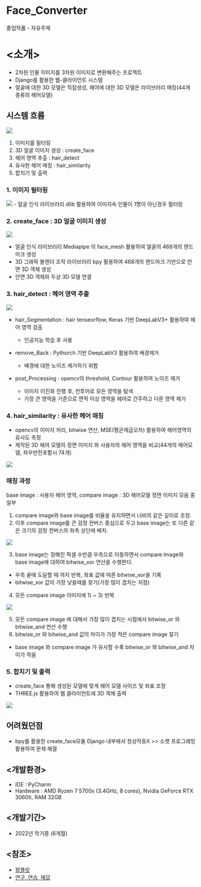 # Face_Converter
졸업작품 - 자유주제

# <소개>
  - 2차원 인물 이미지를 3차원 이미지로 변환해주는 프로젝트
  - Django를 활용한 웹-클라이언트 시스템
  - 얼굴에 대한 3D 모델은 직접생성, 헤어에 대한 3D 모델은 라이브러리 매칭(44개 종류의 헤어모델)

 ## 시스템 흐름
  <img src="./readme_images/flow_diagram.png">
  
  1) 이미지를 필터링
  2) 3D 얼굴 이미지 생성 : create_face
  3) 헤어 영역 추출 : hair_detect
  4) 유사한 헤어 매칭 : hair_similarity
  5) 합치기 및 출력
  
  ### 1. 이미지 필터링
  
  <img src="./readme_images/dlib.png">
  - 얼굴 인식 라이브러리 dlib 활용하여 이미지속 인물이 1명이 아닌경우 필터링

  ### 2. create_face : 3D 얼굴 이미지 생성
  
  <img src="./readme_images/ch1.gif">
  
  - 얼굴 인식 라이브러리 Mediapipe 의 face_mesh 활용하여 얼굴의 468개의 랜드마크 생성
  - 3D 그래픽 블렌더 조작 라이브러리 bpy 활용하여 468개의 랜드마크 기반으로 안면 3D 객체 생성
  - 안면 3D 객체와 두상 3D 모델 연결

  ### 3. hair_detect : 헤어 영역 추출
  
  <img src="./readme_images/ch2.png">
  
  
  - hair_Segmentation : hair tenseorflow, Keras 기반 DeepLabV3+ 활용하여 헤어 영역 검출

    - 인공지능 학습 후 사용
    
  - remove_Back : Pythorch 기반 DeepLabV3 활용하여 배경제거
  
    - 배경에 대한 노이즈 제거하기 위함
    
  - post_Processing : opencv의 threshold, Contour 활용하여 노이즈 제거
  
    - 이미지 이진화 진행 후, 컨투어로 모든 영역을 탐색
    - 가장 큰 영역을 기준으로 면적 이상 영역을 헤어로 간주하고 다른 영역 제거 


  ### 4. hair_similarity : 유사한 헤어 매칭
  
  - opencv의 이미지 처리, bitwise 연산, MSE(평균제곱오차) 활용하여 헤어영역의 유사도 측정
  - 제작된 3D 헤어 모델의 정면 이미지 와 사용자의 헤어 영역을 비교(44개의 헤어모델, 좌우반전포함시 74개)
  
  <img src="./readme_images/hair_models.png">
 
 
  ### 매칭 과정
   base image : 사용자 헤어 영역, compare image : 3D 헤어모델 정면 이미지 모음 중 일부 
   
   1) compare image와 base image를 비율을 유지하면서 너비의 같은 길이로 조정.
   2) 이후 compare image를 큰 검정 컨버스 중심으로 두고 base image는 또 다른 같은 크기의 검정 컨버스의 좌측 상단에 배치.
   
   <img src="./readme_images/ch3-1.gif">
   
   3) base image는 정해진 픽셀 수만큼 우측으로 이동하면서 compare image와 base image에 대하여 bitwise_xor 연산을 수행한다.
    
   - 우측 끝에 도달할 때 까지 반복, 좌표 값에 따른 bitwise_xor을 기록
   - bitwise_xor 값이 가장 낮을때를 찾기(가장 많이 겹치는 지점)
   
   4) 모든 compare image 이미지에 1) ~ 3) 반복

   <img src="./readme_images/ch3-2.png">
   
   5) 모든 compare image 에 대해서 가장 많이 겹치는 시점에서 bitwise_or 와 bitwise_and 연산 수행
   6) bitwise_or 와 bitwise_and 값의 차이가 가장 적은 compare image 찾기
   
   - base image 와 compare image 가 유사할 수록 bitwise_or 와 bitwise_and 차이가 작음
   

  ### 5. 합치기 및 출력

  - create_face 통해 생성된 모델에 맞게 헤어 모델 사이즈 및 좌표 조정
  - THREE.js 활용하여 웹 클라이언트에 3D 객체 출력
  

  <img src="./readme_images/result.gif">
  

  
  ## 어려웠던점
   - bpy를 활용한 create_face모듈 Django 내부에서 정상작동X >> 소켓 프로그래밍 활용하여 문제 해결
  
## <개발환경>
- IDE : PyCharm
- Hardware : AMD Ryzen 7 5700x (3.4GHz, 8 cores), Nvidia GeForce RTX 3060ti, RAM 32GB

## <개발기간>
- 2022년 학기중 (6개월)

## <참조>
- <a href = "https://github.com/kkhdss165/-graduation_work-Face_Converter/blob/main/report/pamphlet.png">팜플릿</a>
- <a href = "https://github.com/kkhdss165/-study_practice-Graduation_Work">연구, 연습, 메모</a>
